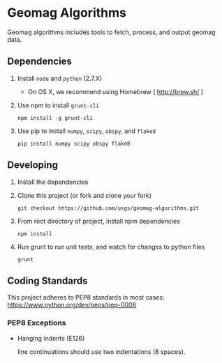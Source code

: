 Geomag Algorithms
=================

Geomag algorithms includes tools to fetch, process, and output geomag data.


Dependencies
------------

1. Install `node` and `python` (2.7.X)

    - On OS X, we recommend using Homebrew ( http://brew.sh/ )

2. Use npm to install `grunt-cli`

    `npm install -g grunt-cli`

3. Use pip to install `numpy`, `scipy`, `obspy`, and `flake8`

    `pip install numpy scipy obspy flake8`


Developing
----------

1. Install the dependencies

2. Clone this project (or fork and clone your fork)

    `git checkout https://github.com/usgs/geomag-algorithms.git`

3. From root directory of project, install npm dependencies

    `npm install`

4. Run grunt to run unit tests, and watch for changes to python files

    `grunt`


Coding Standards
----------------

This project adheres to PEP8 standards in most cases:
    https://www.python.org/dev/peps/pep-0008

### PEP8 Exceptions

- Hanging indents (E126)

    line continuations should use two indentations (8 spaces).
